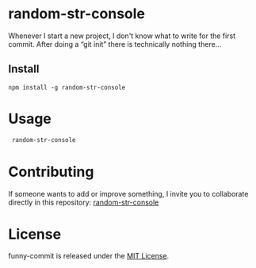 # random-str-console

Whenever I start a new project, I don't know what to write for the first commit. After doing a “git init” there is technically nothing there...

## Install

```npm
npm install -g random-str-console
```

# Usage

```bash
 random-str-console
```

# Contributing

If someone wants to add or improve something, I invite you to collaborate directly in this repository: [random-str-console](https://github.com/gndx/random-str-msg)

# License

funny-commit is released under the [MIT License](https://opensource.org/licenses/MIT).